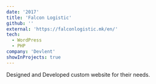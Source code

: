 ```yaml
---
date: '2017'
title: 'Falcon Logistic'
github: ''
external: 'https://falconlogistic.mk/en/'
tech:
  - WordPress
  - PHP
company: 'Devlent'
showInProjects: true
---
```


Designed and Developed custom website for their needs.
